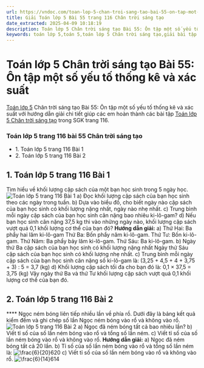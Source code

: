 ```yaml
---
url: https://vndoc.com/toan-lop-5-chan-troi-sang-tao-bai-55-on-tap-mot-so-yeu-to-thong-ke-va-xac-suat-322039
title: Giải Toán lớp 5 Bài 55 trang 116 Chân trời sáng tạo
date_extracted: 2025-04-09 10:18:19
description: Toán lớp 5 Chân trời sáng tạo Bài 55: Ôn tập một số yếu tố thống kê và xác suất bao gồm lời giải chi tiết giúp các em học sinh ôn tập, củng cố kiến thức các dạng bài tập Toán lớp 5 sách Chân trời sáng tạo.
keywords: toán lớp 5,toán 5,toán lớp 5 Chân trời sáng tạo,giải bài tập toán lớp 5 Chân trời sáng tạo,giải toán lớp 5 Chân trời sáng tạo,toán lớp 5 sách Chân trời sáng tạo,toán 5 Chân trời sáng tạo,giải sách toán lớp 5 Chân trời sáng tạo,Toán lớp 5 Chân trời sáng tạo Bài 55,Toán lớp 5 Chân trời sáng tạo trang 116,Giải Toán lớp 5 Chân trời sáng tạo trang 116,Ôn tập một số yếu tố thống kê và xác suất lớp 5
---
```


# Toán lớp 5 Chân trời sáng tạo Bài 55: Ôn tập một số yếu tố thống kê và xác suất
[Toán lớp 5](<https://vndoc.com/toan-lop5>) Chân trời sáng tạo Bài 55: Ôn tập một số yếu tố thống kê và xác suất với hướng dẫn giải chi tiết giúp các em hoàn thành các bài tập [Toán lớp 5 Chân trời sáng tạo](<https://vndoc.com/toan-lop-5-chan-troi-sang-tao>) trong SGK trang 116.
### **Toán lớp 5 trang 116 bài 55 Chân trời sáng tạo**
  * 1\. Toán lớp 5 trang 116 Bài 1
  * 2\. Toán lớp 5 trang 116 Bài 2

## **1\. Toán lớp 5 trang 116 Bài 1**
Tìm hiểu về khối lượng cặp sách của một bạn học sinh trong 5 ngày học.
![Toán lớp 5 trang 116 Bài 1](https://i.vdoc.vn/data/image/2024/06/13/bai-55-on-tap-mot-so-yeu-to-thong-ke-va-xac-suat.png)
a\) Đọc khối lượng cặp sách của bạn học sinh theo các ngày trong tuần.
b\) Dựa vào biểu đồ, cho biết ngày nào cặp sách của bạn học sinh có khối lượng nặng nhất, ngày nào nhẹ nhất.
c\) Trung bình mỗi ngày cặp sách của bạn học sinh cân nặng bao nhiêu ki-lô-gam?
d\) Nếu bạn học sinh cân nặng 37,5 kg thì vào những ngày nào, khối lượng cặp sách vượt quá 0,1 khối lượng cơ thể của bạn đó?
**Hướng dẫn giải:**
a\) Thứ Hai: Ba phẩy hai lăm ki-lô-gam
Thứ Ba: Bốn phẩy năm ki-lô-gam.
Thứ Tư: Bốn ki-lô-gam.
Thứ Năm: Ba phẩy bảy lăm ki-lô-gam.
Thứ Sáu: Ba ki-lô-gam.
b\) Ngày thứ Ba cặp sách của bạn học sinh có khối lượng nặng nhất
Ngày thứ Sáu cặp sách của bạn học sinh có khối lượng nhẹ nhất.
c\) Trung bình mỗi ngày cặp sách của bạn học sinh cân nặng số ki-lô-gam là:
\(3,25 + 4,5 + 4 + 3,75 + 3\) : 5 = 3,7 \(kg\)
d\) Khối lượng cặp sách tối đa cho bạn đó là:
0,1 × 37,5 = 3,75 \(kg\)
Vậy ngày thứ Ba và thứ Tư khối lượng cặp sách vượt quá 0,1 khối lượng cơ thể của bạn đó.
## **2\. Toán lớp 5 trang 116 Bài 2**
**** Ngọc ném bóng liên tiếp nhiều lần về phía rồ. Dưới đây là bảng kết quả kiểm đếm và ghi chép số lần Ngọc ném bóng vào rổ và không vào rổ.
![Toán lớp 5 trang 116 Bài 2](https://i.vdoc.vn/data/image/2024/06/13/bai-55-on-tap-mot-so-yeu-to-thong-ke-va-xac-suat-1.png)
a\) Ngọc đã ném bóng tất cả bao nhiêu lần?
b\) Viết tỉ số của số lần ném bóng vào rổ và tổng số lần ném.
c\) Viết tỉ số của số lần ném bóng vào rổ và không vào rổ.
**Hướng dẫn giải:**
a\) Ngọc đã ném bóng tất cả 20 lần.
b\) Tỉ số của số lần ném bóng vào rổ và tổng số lần ném là: ![\\frac{6}{20}](https://i.vdoc.vn/data/image/blank.png)620
c\) Viết tỉ số của số lần ném bóng vào rổ và không vào rổ. ![\\frac{6}{14}](https://i.vdoc.vn/data/image/blank.png)614
